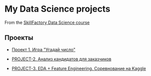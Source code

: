 # My Data Science projects
From the [SkillFactory Data Science course](https://skillfactory.ru/data-science-specialization)

## Проекты


* [Проект 1. Игра "Угадай число"](https://github.com/Terr14/SF_DS/tree/main/SF_DataScience_projects/Project%201)

* [PROJECT-2. Анализ кандидатов для заказчиков](https://github.com/Terr14/SF_DS/tree/main/SF_DataScience_projects/PROJECT-2.%20SQL)

* [PROJECT-3. EDA + Feature Engineering. Соревнование на Kaggle](https://github.com/Terr14/SF_DS/tree/main/SF_DataScience_projects/PROJECT-3.%20EDA%20%2B%20Feature%20Engineering.%20%D0%A1%D0%BE%D1%80%D0%B5%D0%B2%D0%BD%D0%BE%D0%B2%D0%B0%D0%BD%D0%B8%D0%B5%20%D0%BD%D0%B0%20Kaggle)